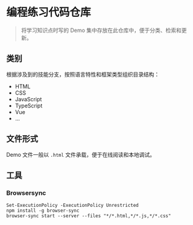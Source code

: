 # 编程练习代码仓库
> 将学习知识点时写的 Demo 集中存放在此仓库中，便于分类、检索和更新。

## 类别
根据涉及到的技能分支，按照语言特性和框架类型组织目录结构：
- HTML
- CSS
- JavaScript
- TypeScript
- Vue
- ...

## 文件形式
Demo 文件一般以 `.html` 文件承载，便于在线阅读和本地调试。

## 工具

### Browsersync
```shell
Set-ExecutionPolicy -ExecutionPolicy Unrestricted
npm install -g browser-sync
browser-sync start --server --files "*/*.html,*/*.js,*/*.css"
```